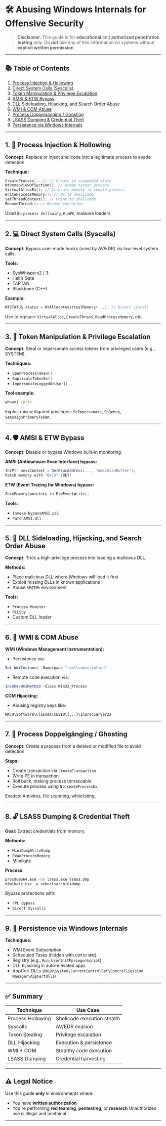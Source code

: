 
# 🛠️ Abusing Windows Internals for Offensive Security

> **Disclaimer**: This guide is for **educational** and **authorized penetration testing** only. Do **not** use any of this information on systems without **explicit written permission**.

---

## 📚 Table of Contents

1. [Process Injection & Hollowing](#1-process-injection--hollowing)
2. [Direct System Calls (Syscalls)](#2-direct-system-calls-syscalls)
3. [Token Manipulation & Privilege Escalation](#3-token-manipulation--privilege-escalation)
4. [AMSI & ETW Bypass](#4-amsi--etw-bypass)
5. [DLL Sideloading, Hijacking, and Search Order Abuse](#5-dll-sideloading-hijacking-and-search-order-abuse)
6. [WMI & COM Abuse](#6-wmi--com-abuse)
7. [Process Doppelgänging / Ghosting](#7-process-doppelgänging--ghosting)
8. [LSASS Dumping & Credential Theft](#8-lsass-dumping--credential-theft)
9. [Persistence via Windows Internals](#9-persistence-via-windows-internals)

---

## 1. 🚨 Process Injection & Hollowing

**Concept:** Replace or inject shellcode into a legitimate process to evade detection.

**Technique:**
```c
CreateProcess(...); // Create in suspended state
NtUnmapViewOfSection(); // Unmap target process
VirtualAllocEx(); // Allocate memory in remote process
WriteProcessMemory(); // Write shellcode
SetThreadContext(); // Point to shellcode
ResumeThread(); // Resume execution
```

Used in: `process hollowing`, `RunPE`, malware loaders.

---

## 2. 💻 Direct System Calls (Syscalls)

**Concept:** Bypass user-mode hooks (used by AV/EDR) via low-level system calls.

**Tools:** 
- SysWhispers2 / 3
- Hell’s Gate
- TARTAN
- Blackbone (C++)

**Example:**
```c
NTSTATUS status = NtAllocateVirtualMemory(...); // Direct syscall
```

Use to replace: `VirtualAlloc`, `CreateThread`, `ReadProcessMemory`, etc.

---

## 3. 🪪 Token Manipulation & Privilege Escalation

**Concept:** Steal or impersonate access tokens from privileged users (e.g., SYSTEM).

**Techniques:**
- `OpenProcessToken()`
- `DuplicateTokenEx()`
- `ImpersonateLoggedOnUser()`

**Tool example:**
```cmd
whoami /priv
```

Exploit misconfigured privileges: `SeImpersonate`, `SeDebug`, `SeAssignPrimaryToken`.

---

## 4. 🛡️ AMSI & ETW Bypass

**Concept:** Disable or bypass Windows built-in monitoring.

**AMSI (Antimalware Scan Interface) bypass:**
```csharp
IntPtr amsiContext = GetProcAddress(..., "AmsiScanBuffer");
Patch memory with "0xC3" (RET)
```

**ETW (Event Tracing for Windows) bypass:**
```c
ZeroMemory(pointers to EtwEventWrite);
```

**Tools:** 
- `Invoke-BypassAMSI.ps1`
- `PatchAMSI.dll`

---

## 5. 🧩 DLL Sideloading, Hijacking, and Search Order Abuse

**Concept:** Trick a high-privilege process into loading a malicious DLL.

**Methods:**
- Place malicious DLL where Windows will load it first
- Exploit missing DLLs in known applications
- Abuse `%PATH%` environment

**Tools:**
- `Process Monitor`
- `DLLSpy`
- Custom DLL loader

---

## 6. 🧠 WMI & COM Abuse

**WMI (Windows Management Instrumentation):**
- Persistence via:
```powershell
Set-WmiInstance -Namespace "root\subscription"
```

- Remote code execution via:
```powershell
Invoke-WmiMethod -Class Win32_Process
```

**COM Hijacking:**
- Abusing registry keys like:
```reg
HKCU\Software\Classes\CLSID\{...}\InprocServer32
```

---

## 7. 👻 Process Doppelgänging / Ghosting

**Concept:** Create a process from a deleted or modified file to avoid detection.

**Steps:**
- Create transaction via `CreateTransaction`
- Write PE in transaction
- Roll back, making process untraceable
- Execute process using `NtCreateProcessEx`

Evades: Antivirus, file scanning, whitelisting.

---

## 8. 🔓 LSASS Dumping & Credential Theft

**Goal:** Extract credentials from memory.

**Methods:**
- `MiniDumpWriteDump`
- `ReadProcessMemory`
- Mimikatz

**Process:**
```cmd
procdump64.exe -ma lsass.exe lsass.dmp
mimikatz.exe -> sekurlsa::minidump
```

Bypass protections with:
- `PPL Bypass`
- `Direct Syscalls`

---

## 9. 🔁 Persistence via Windows Internals

**Techniques:**
- WMI Event Subscription
- Scheduled Tasks (hidden with `COM` or `WMI`)
- Registry (e.g., `Run`, `UserInitMprLogonScript`)
- DLL hijacking in auto-elevated apps
- AppCert DLLs (`HKLM\System\CurrentControlSet\Control\Session Manager\AppCertDlls`)

---

## ✅ Summary

| Technique                      | Use Case                     |
|-------------------------------|------------------------------|
| Process Hollowing             | Shellcode execution stealth  |
| Syscalls                      | AV/EDR evasion               |
| Token Stealing                | Privilege escalation         |
| DLL Hijacking                 | Execution & persistence      |
| WMI + COM                     | Stealthy code execution      |
| LSASS Dumping                 | Credential harvesting        |

---

## ⚠️ Legal Notice

Use this guide **only** in environments where:
- You have **written authorization**
- You're performing **red teaming**, **pentesting**, or **research**
Unauthorized use is illegal and unethical.

---
